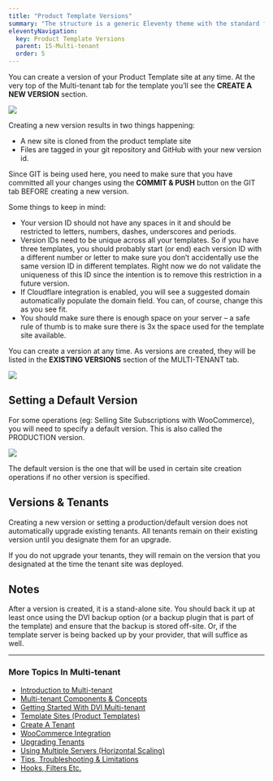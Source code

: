 ```yaml
---
title: "Product Template Versions"
summary: "The structure is a generic Eleventy theme with the standard folder and file names."
eleventyNavigation:
  key: Product Template Versions
  parent: 15-Multi-tenant
  order: 5
---
```

You can create a version of your Product Template site at any time. At the very top of the Multi-tenant tab for the template you’ll see the **CREATE A NEW VERSION** section.

[![](https://web.archive.org/web/20240304134434im_/https://wpclouddeploy.com/wp-content/uploads/2022/12/wpcd-multi-tenant-02.png)](https://web.archive.org/web/20240304134434/https://wpclouddeploy.com/wp-content/uploads/2022/12/wpcd-multi-tenant-02.png)

Creating a new version results in two things happening:

*   A new site is cloned from the product template site
*   Files are tagged in your git repository and GitHub with your new version id.

Since GIT is being used here, you need to make sure that you have committed all your changes using the **COMMIT & PUSH** button on the GIT tab BEFORE creating a new version.

Some things to keep in mind:

*   Your version ID should not have any spaces in it and should be restricted to letters, numbers, dashes, underscores and periods.
*   Version IDs need to be unique across all your templates. So if you have three templates, you should probably start (or end) each version ID with a different number or letter to make sure you don’t accidentally use the same version ID in different templates. Right now we do not validate the uniqueness of this ID since the intention is to remove this restriction in a future version.
*   If Cloudflare integration is enabled, you will see a suggested domain automatically populate the domain field. You can, of course, change this as you see fit.
*   You should make sure there is enough space on your server – a safe rule of thumb is to make sure there is 3x the space used for the template site available.

You can create a version at any time. As versions are created, they will be listed in the **EXISTING VERSIONS** section of the MULTI-TENANT tab.

[![](https://web.archive.org/web/20240304134434im_/https://wpclouddeploy.com/wp-content/uploads/2022/12/wpcd-multi-tenant-03.png)](https://web.archive.org/web/20240304134434/https://wpclouddeploy.com/wp-content/uploads/2022/12/wpcd-multi-tenant-03.png)

## Setting a Default Version

For some operations (eg: Selling Site Subscriptions with WooCommerce), you will need to specify a default version. This is also called the PRODUCTION version.

[![](https://web.archive.org/web/20240304134434im_/https://wpclouddeploy.com/wp-content/uploads/2022/12/wpcd-multi-tenant-04.png)](https://web.archive.org/web/20240304134434/https://wpclouddeploy.com/wp-content/uploads/2022/12/wpcd-multi-tenant-04.png)

The default version is the one that will be used in certain site creation operations if no other version is specified.

## Versions & Tenants

Creating a new version or setting a production/default version does not automatically upgrade existing tenants. All tenants remain on their existing version until you designate them for an upgrade.

If you do not upgrade your tenants, they will remain on the version that you designated at the time the tenant site was deployed.

## Notes

After a version is created, it is a stand-alone site. You should back it up at least once using the DVI backup option (or a backup plugin that is part of the template) and ensure that the backup is stored off-site. Or, if the template server is being backed up by your provider, that will suffice as well.

- - -

### More Topics In Multi-tenant

*   [Introduction to Multi-tenant](https://web.archive.org/web/20240304134434/https://wpclouddeploy.com/documentation/multitenant/introduction-to-multi-tenant/)
*   [Multi-tenant Components & Concepts](https://web.archive.org/web/20240304134434/https://wpclouddeploy.com/documentation/multitenant/multi-tenant-components-concepts/)
*   [Getting Started With DVI Multi-tenant](https://web.archive.org/web/20240304134434/https://wpclouddeploy.com/documentation/multitenant/getting-started-with-wpcd-multi-tenant/)
*   [Template Sites (Product Templates)](https://web.archive.org/web/20240304134434/https://wpclouddeploy.com/documentation/multitenant/template-sites-product-templates/)
*   [Create A Tenant](https://web.archive.org/web/20240304134434/https://wpclouddeploy.com/documentation/multitenant/create-a-tenant/)
*   [WooCommerce Integration](https://web.archive.org/web/20240304134434/https://wpclouddeploy.com/documentation/multitenant/woocommerce-integration/)
*   [Upgrading Tenants](https://web.archive.org/web/20240304134434/https://wpclouddeploy.com/documentation/multitenant/upgrading-tenants/)
*   [Using Multiple Servers (Horizontal Scaling)](https://web.archive.org/web/20240304134434/https://wpclouddeploy.com/documentation/multitenant/using-multiple-servers-horizontal-scaling/)
*   [Tips, Troubleshooting & Limitations](https://web.archive.org/web/20240304134434/https://wpclouddeploy.com/documentation/multitenant/tips-troubleshooting-limitations/)
*   [Hooks, Filters Etc.](https://web.archive.org/web/20240304134434/https://wpclouddeploy.com/documentation/multitenant/hooks-filters-etc/)
